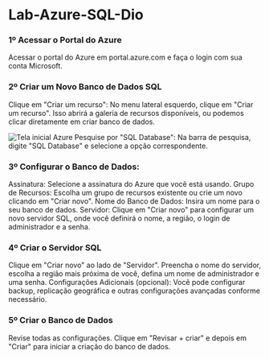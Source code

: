 # Lab-Azure-SQL-Dio

### 1º Acessar o Portal do Azure
Acessar o portal do Azure em portal.azure.com e faça o login com sua conta Microsoft.
### 2º Criar um Novo Banco de Dados SQL
Clique em "Criar um recurso": No menu lateral esquerdo, clique em "Criar um recurso". Isso abrirá a galeria de recursos disponíveis, ou podemos clicar diretamente em criar banco de dados.
 
 <img src="(https://github.com/eugeniofr1/Lab-Azure-SQL-Dio/blob/main/img-1.png?raw=true)" alt="Tela inicial Azure">
Pesquise por "SQL Database": Na barra de pesquisa, digite "SQL Database" e selecione a opção correspondente.
 
 
### 3º Configurar o Banco de Dados:
Assinatura: Selecione a assinatura do Azure que você está usando.
Grupo de Recursos: Escolha um grupo de recursos existente ou crie um novo clicando em "Criar novo".
Nome do Banco de Dados: Insira um nome para o seu banco de dados.
Servidor: Clique em "Criar novo" para configurar um novo servidor SQL, onde você definirá o nome, a região, o login de administrador e a senha. 
### 4º Criar o Servidor SQL
Clique em "Criar novo" ao lado de "Servidor".
Preencha o nome do servidor, escolha a região mais próxima de você, defina um nome de administrador e uma senha.
Configurações Adicionais (opcional):
Você pode configurar backup, replicação geográfica e outras configurações avançadas conforme necessário.
### 5º Criar o Banco de Dados
Revise todas as configurações.
Clique em "Revisar + criar" e depois em "Criar" para iniciar a criação do banco de dados.
 
 
